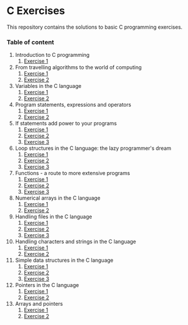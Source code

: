 # C Exercises

This repository contains the solutions to basic C programming exercises.

### Table of content

1. Introduction to C programming
    1. [Exercise 1](exercises/exercise-01-1)
2. From travelling algorithms to the world of computing
    1. [Exercise 1](exercises/exercise-02-1)
    2. [Exercise 2](exercises/exercise-02-2)
3. Variables in the C language
    1. [Exercise 1](exercises/exercise-03-1)
    2. [Exercise 2](exercises/exercise-03-2)
4. Program statements, expressions and operators
    1. [Exercise 1](exercises/exercise-04-1)
    2. [Exercise 2](exercises/exercise-04-2)
5. If statements add power to your programs
    1. [Exercise 1](exercises/exercise-05-1)
    2. [Exercise 2](exercises/exercise-05-2)
    3. [Exercise 3](exercises/exercise-05-3)
6. Loop structures in the C language: the lazy programmer's dream
    1. [Exercise 1](exercises/exercise-06-1)
    2. [Exercise 2](exercises/exercise-06-2)
    3. [Exercise 3](exercises/exercise-06-3)
7. Functions - a route to more extensive programs
    1. [Exercise 1](exercises/exercise-07-1)
    2. [Exercise 2](exercises/exercise-07-2)
    3. [Exercise 3](exercises/exercise-07-3)
8. Numerical arrays in the C language
    1. [Exercise 1](exercises/exercise-08-1)
    2. [Exercise 2](exercises/exercise-08-2)
9. Handling files in the C language
    1. [Exercise 1](exercises/exercise-09-1)
    2. [Exercise 2](exercises/exercise-09-2)
    3. [Exercise 3](exercises/exercise-09-3)
10. Handling characters and strings in the C language
    1. [Exercise 1](exercises/exercise-10-1)
    2. [Exercise 2](exercises/exercise-10-2)
11. Simple data structures in the C language
    1. [Exercise 1](exercises/exercise-11-1)
    2. [Exercise 2](exercises/exercise-11-2)
    3. [Exercise 3](exercises/exercise-11-3)
12. Pointers in the C language
    1. [Exercise 1](exercises/exercise-12-1)
    2. [Exercise 2](exercises/exercise-12-2)
13. Arrays and pointers
    1. [Exercise 1](exercises/exercise-13-1)
    2. [Exercise 2](exercises/exercise-13-2)
